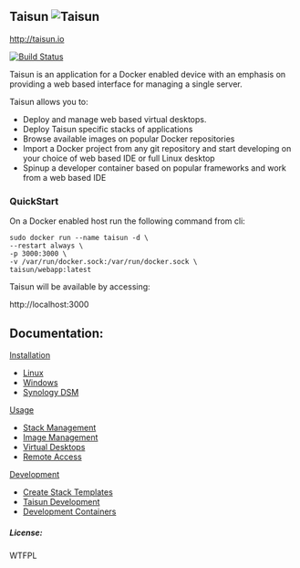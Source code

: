 ## Taisun ![Taisun](http://taisun.io/img/TaisunSmall.png)

http://taisun.io

[![Build Status](https://travis-ci.org/Taisun-Docker/taisun.svg?branch=master)](https://travis-ci.org/Taisun-Docker/taisun)

Taisun is an application for a Docker enabled device with an emphasis on providing a web based interface for managing a single server.

Taisun allows you to:

  - Deploy and manage web based virtual desktops.
  - Deploy Taisun specific stacks of applications
  - Browse available images on popular Docker repositories
  - Import a Docker project from any git repository and start developing on your choice of web based IDE or full Linux desktop
  - Spinup a developer container based on popular frameworks and work from a web based IDE

### QuickStart

On a Docker enabled host run the following command from cli:
```
sudo docker run --name taisun -d \
--restart always \
-p 3000:3000 \
-v /var/run/docker.sock:/var/run/docker.sock \
taisun/webapp:latest
```
Taisun will be available by accessing:

http://localhost:3000

## Documentation:

[Installation](https://github.com/Taisun-Docker/taisun/wiki/Installation)
  - [Linux](https://github.com/Taisun-Docker/taisun/wiki/Linux)
  - [Windows](https://github.com/Taisun-Docker/taisun/wiki/Windows)
  - [Synology DSM](https://github.com/Taisun-Docker/taisun/wiki/Synology)

[Usage](https://github.com/Taisun-Docker/taisun/wiki/Usage)
  - [Stack Management](https://github.com/Taisun-Docker/taisun/wiki/Stacks)
  - [Image Management](https://github.com/Taisun-Docker/taisun/wiki/Images)
  - [Virtual Desktops](https://github.com/Taisun-Docker/taisun/wiki/VDI)
  - [Remote Access](https://github.com/Taisun-Docker/taisun/wiki/Gateway)

[Development](https://github.com/Taisun-Docker/taisun/wiki/Development)
  - [Create Stack Templates](https://github.com/Taisun-Docker/taisun/wiki/Templates)
  - [Taisun Development](https://github.com/Taisun-Docker/taisun/wiki/Taisundev)
  - [Development Containers](https://github.com/Taisun-Docker/taisun/wiki/YourApp)

##### License:
WTFPL
